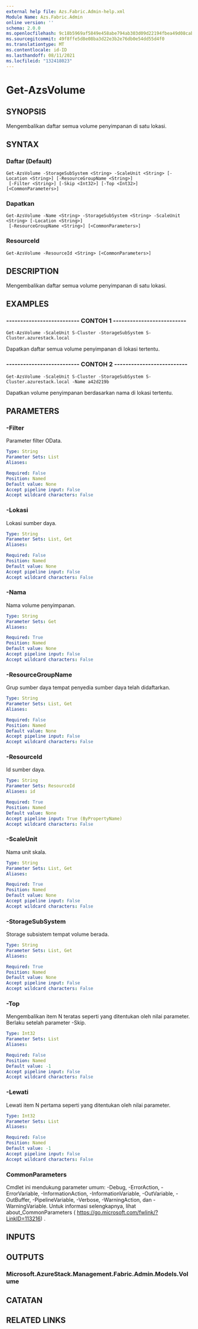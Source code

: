 ```yaml
---
external help file: Azs.Fabric.Admin-help.xml
Module Name: Azs.Fabric.Admin
online version: ''
schema: 2.0.0
ms.openlocfilehash: 9c18b5969af5849e458abe794ab303d09d22194fbea49d08caba079c1ee63ace
ms.sourcegitcommit: 49f8ffe5d8e08ba3d22e3b2e76db0e54dd55d4f0
ms.translationtype: MT
ms.contentlocale: id-ID
ms.lasthandoff: 08/11/2021
ms.locfileid: "132418023"
---
```

# Get-AzsVolume

## SYNOPSIS
Mengembalikan daftar semua volume penyimpanan di satu lokasi.

## SYNTAX

### Daftar (Default)
```
Get-AzsVolume -StorageSubSystem <String> -ScaleUnit <String> [-Location <String>] [-ResourceGroupName <String>]
 [-Filter <String>] [-Skip <Int32>] [-Top <Int32>] [<CommonParameters>]
```

### Dapatkan
```
Get-AzsVolume -Name <String> -StorageSubSystem <String> -ScaleUnit <String> [-Location <String>]
 [-ResourceGroupName <String>] [<CommonParameters>]
```

### ResourceId
```
Get-AzsVolume -ResourceId <String> [<CommonParameters>]
```

## DESCRIPTION
Mengembalikan daftar semua volume penyimpanan di satu lokasi.

## EXAMPLES

### -------------------------- CONTOH 1 --------------------------
```
Get-AzsVolume -ScaleUnit S-Cluster -StorageSubSystem S-Cluster.azurestack.local
```

Dapatkan daftar semua volume penyimpanan di lokasi tertentu.

### -------------------------- CONTOH 2 --------------------------
```
Get-AzsVolume -ScaleUnit S-Cluster -StorageSubSystem S-Cluster.azurestack.local -Name a42d219b
```

Dapatkan volume penyimpanan berdasarkan nama di lokasi tertentu.

## PARAMETERS

### -Filter
Parameter filter OData.

```yaml
Type: String
Parameter Sets: List
Aliases:

Required: False
Position: Named
Default value: None
Accept pipeline input: False
Accept wildcard characters: False
```

### -Lokasi
Lokasi sumber daya.

```yaml
Type: String
Parameter Sets: List, Get
Aliases:

Required: False
Position: Named
Default value: None
Accept pipeline input: False
Accept wildcard characters: False
```

### -Nama
Nama volume penyimpanan.

```yaml
Type: String
Parameter Sets: Get
Aliases:

Required: True
Position: Named
Default value: None
Accept pipeline input: False
Accept wildcard characters: False
```

### -ResourceGroupName
Grup sumber daya tempat penyedia sumber daya telah didaftarkan.

```yaml
Type: String
Parameter Sets: List, Get
Aliases:

Required: False
Position: Named
Default value: None
Accept pipeline input: False
Accept wildcard characters: False
```

### -ResourceId
Id sumber daya.

```yaml
Type: String
Parameter Sets: ResourceId
Aliases: id

Required: True
Position: Named
Default value: None
Accept pipeline input: True (ByPropertyName)
Accept wildcard characters: False
```

### -ScaleUnit
Nama unit skala.

```yaml
Type: String
Parameter Sets: List, Get
Aliases:

Required: True
Position: Named
Default value: None
Accept pipeline input: False
Accept wildcard characters: False
```

### -StorageSubSystem
Storage subsistem tempat volume berada.

```yaml
Type: String
Parameter Sets: List, Get
Aliases:

Required: True
Position: Named
Default value: None
Accept pipeline input: False
Accept wildcard characters: False
```

### -Top
Mengembalikan item N teratas seperti yang ditentukan oleh nilai parameter.
Berlaku setelah parameter -Skip.

```yaml
Type: Int32
Parameter Sets: List
Aliases:

Required: False
Position: Named
Default value: -1
Accept pipeline input: False
Accept wildcard characters: False
```

### -Lewati
Lewati item N pertama seperti yang ditentukan oleh nilai parameter.

```yaml
Type: Int32
Parameter Sets: List
Aliases:

Required: False
Position: Named
Default value: -1
Accept pipeline input: False
Accept wildcard characters: False
```

### CommonParameters
Cmdlet ini mendukung parameter umum: -Debug, -ErrorAction, -ErrorVariable, -InformationAction, -InformationVariable, -OutVariable, -OutBuffer, -PipelineVariable, -Verbose, -WarningAction, dan -WarningVariable. Untuk informasi selengkapnya, lihat about_CommonParameters ( https://go.microsoft.com/fwlink/?LinkID=113216) .

## INPUTS

## OUTPUTS

### Microsoft.AzureStack.Management.Fabric.Admin.Models.Volume
## CATATAN

## RELATED LINKS
